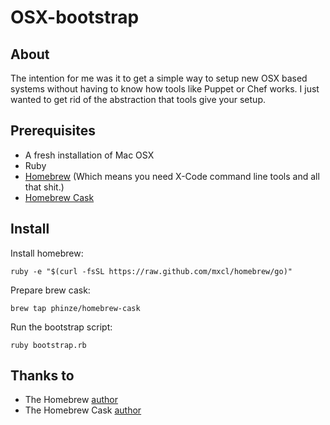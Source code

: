 # OSX-bootstrap

## About

The intention for me was it to get a simple way to setup new OSX based systems without having to know how tools like Puppet or Chef works.
I just wanted to get rid of the abstraction that tools give your setup.

## Prerequisites

* A fresh installation of Mac OSX
* Ruby
* [Homebrew](http://brew.sh) (Which means you need X-Code command line tools and all that shit.)
* [Homebrew Cask](https://github.com/phinze/homebrew-cask)

## Install

Install homebrew:

    ruby -e "$(curl -fsSL https://raw.github.com/mxcl/homebrew/go)"

Prepare brew cask:

    brew tap phinze/homebrew-cask

Run the bootstrap script:

    ruby bootstrap.rb

## Thanks to

* The Homebrew [author](https://github.com/mxcl)
* The Homebrew Cask [author](https://github.com/phinze)

